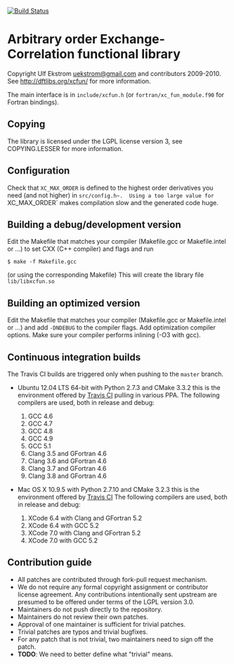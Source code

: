 [![Build Status](https://travis-ci.org/dftlibs/xcfun.svg?branch=master)](https://travis-ci.org/dftlibs/xcfun)


# Arbitrary order Exchange-Correlation functional library

Copyright Ulf Ekstrom <uekstrom@gmail.com> and contributors 2009-2010.
See http://dftlibs.org/xcfun/ for more information.

The main interface is in `include/xcfun.h`
(or `fortran/xc_fun_module.f90` for Fortran bindings).


## Copying

The library is licensed under the LGPL license version 3, see
COPYING.LESSER for more information.


## Configuration

Check that `XC_MAX_ORDER` is defined to the highest order derivatives
you need (and not higher) in `src/config.h~.  Using a too large value
for `XC_MAX_ORDER` makes compilation slow and the generated code huge.


## Building a debug/development version

Edit the Makefile that matches your compiler
(Makefile.gcc or Makefile.intel or ...)
to set CXX (C++ compiler) and flags and run

    $ make -f Makefile.gcc

(or using the corresponding Makefile)
This will create the library file `lib/libxcfun.so`


## Building an optimized version

Edit the Makefile that matches your compiler
(Makefile.gcc or Makefile.intel or ...)
and add `-DNDEBUG` to the compiler flags. Add optimization
compiler options. Make sure your compiler performs inlining
(-O3 with gcc).


## Continuous integration builds

The Travis CI builds are triggered only when pushing to the `master` branch.

- Ubuntu 12.04 LTS 64-bit with Python 2.7.3 and CMake 3.3.2
  this is the environment offered by [Travis CI](https://travis-ci.org) pulling
  in various PPA. The following compilers are used, both in release and debug:

  1. GCC 4.6
  2. GCC 4.7
  3. GCC 4.8
  4. GCC 4.9
  5. GCC 5.1
  6. Clang 3.5 and GFortran 4.6
  7. Clang 3.6 and GFortran 4.6
  8. Clang 3.7 and GFortran 4.6
  9. Clang 3.8 and GFortran 4.6

- Mac OS X 10.9.5 with Python 2.7.10 and CMake 3.2.3
  this is the environment offered by [Travis CI](https://travis-ci.org)
  The following compilers are used, both in release and debug:

  1. XCode 6.4 with Clang and GFortran 5.2
  2. XCode 6.4 with GCC 5.2
  3. XCode 7.0 with Clang and GFortran 5.2
  4. XCode 7.0 with GCC 5.2


## Contribution guide

- All patches are contributed through fork-pull request mechanism.
- We do not require any formal copyright assignment or contributor license
  agreement. Any contributions intentionally sent upstream are presumed to be
  offered under terms of the LGPL version 3.0.
- Maintainers do not push directly to the repository.
- Maintainers do not review their own patches.
- Approval of one maintainer is sufficient for trivial patches.
- Trivial patches are typos and trivial bugfixes.
- For any patch that is not trivial, two maintainers need to sign off the patch.
- **TODO**: We need to better define what "trivial" means.

